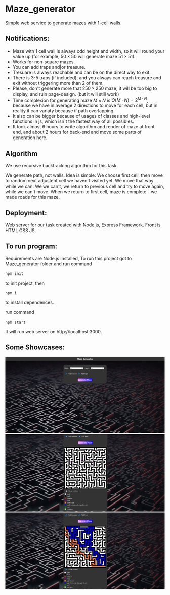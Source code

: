 # Maze_generator


Simple web service to generate mazes with 1-cell walls.

## Notifications:
  - Maze with 1 cell wall is always odd height and width, so it will round your value up (for example, $`50\times 50`$ will generate maze $`51\times 51`$).
  - Works for non-square mazes.
  - You can add traps and|or treasure.
  - Tresuare is always reachable and can be on the direct way to exit.
  - There is 3-5 traps (if included), and you always can reach treasure and exit without triggering more than 2 of them.
  - Please, don't generate more that $` 250\times 250 `$ maze, it will be too big to display, and ruin page-design. (but it will still work)
  - Time complexion for generating maze $` M\times N`$ is $`O(M\cdot N) = 2^{M\cdot N} `$, because we have in average 2 directions to move for each cell, but in reality it can variaty because if path overlapping.
  - It also can be bigger because of usages of classes and high-level functions in js, which isn`t the fastest way of all possibles.
  - It took almost 6 hours to write algorithm and render of maze at front end, and about 2 hours for back-end and move some parts of generation here. 
  
## Algorithm
    
We use recursive backtracking algorithm for this task.

We generate path, not walls.
Idea is simple:
We choose first cell, then move to random next adjustent cell we haven't visited yet.
We move that way while we can.
We we can't, we return to previous cell and try to move again, while we can't move.
When we return to first cell, maze is complete - we made roads for this maze.

## Deployment:

Web server for our task created with Node.js, Express Framework.
Front is HTML CSS JS.

## To run program:
Requirements are Node.js installed,
To run this project got to Maze_generator folder and run command

    npm init
    
to init project, then 

    npm i
    
to install dependences.

run command

    npm start
    
It will run web server on http://localhost:3000.




## Some Showcases:

![My Image](images/1.png)
![My Image](images/2.png)
![My Image](images/3.png)
